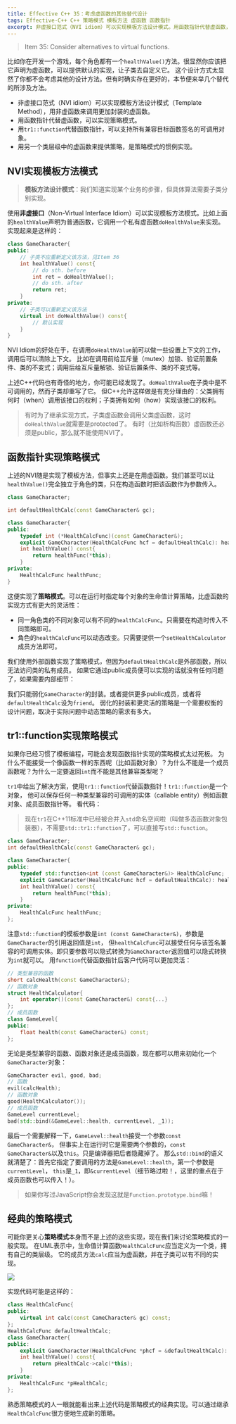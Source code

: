 ```yaml
---
title: Effective C++ 35：考虑虚函数的其他替代设计
tags: Effective-C++ C++ 策略模式 模板方法 虚函数 函数指针
excerpt: 非虚接口范式（NVI idiom）可以实现模板方法设计模式。用函数指针代替虚函数，可以实现策略模式。用function代替函数指针，可以支持所有兼容目标函数签名的可调用对象。用另一个类层级中的虚函数来提供策略，是策略模式的惯例实现。
---
```


> Item 35: Consider alternatives to virtual functions.

比如你在开发一个游戏，每个角色都有一个`healthValue()`方法。很显然你应该把它声明为虚函数，可以提供默认的实现，让子类去自定义它。
这个设计方式太显然了你都不会考虑其他的设计方法。但有时确实存在更好的，本节便来举几个替代的所涉及方法。

* 非虚接口范式（NVI idiom）可以实现模板方法设计模式（Template Method），用非虚函数来调用更加封装的虚函数。
* 用函数指针代替虚函数，可以实现策略模式。
* 用`tr1::function`代替函数指针，可以支持所有兼容目标函数签名的可调用对象。
* 用另一个类层级中的虚函数来提供策略，是策略模式的惯例实现。

<!--more-->

## NVI实现模板方法模式

> **模板方法设计模式**：我们知道实现某个业务的步骤，但具体算法需要子类分别实现。

使用**非虚接口**（Non-Virtual Interface Idiom）可以实现模板方法模式。比如上面的`healthValue`声明为普通函数，它调用一个私有虚函数`doHealthValue`来实现。
实现起来是这样的：

```cpp
class GameCharacter{
public:
    // 子类不应重新定义该方法，见Item 36
    int healthValue() const{
        // do sth. before
        int ret = doHealthValue();
        // do sth. after
        return ret;
    }
private:
    // 子类可以重新定义该方法
    virtual int doHealthValue() const{
        // 默认实现
    }
}
```

NVI Idiom的好处在于，在调用`doHealthValue`前可以做一些设置上下文的工作，调用后可以清除上下文。
比如在调用前给互斥量（mutex）加锁、验证前置条件、类的不变式；调用后给互斥量解锁、验证后置条件、类的不变式等。

上述C++代码也有奇怪的地方，你可能已经发现了。`doHealthValue`在子类中是不可调用的，然而子类却重写了它。
但C++允许这样做是有充分理由的：父类拥有何时（when）调用该接口的权利；子类拥有如何（how）实现该接口的权利。

> 有时为了继承实现方式，子类虚函数会调用父类虚函数，这时`doHealthValue`就需要是protected了。
> 有时（比如析构函数）虚函数还必须是public，那么就不能使用NVI了。

## 函数指针实现策略模式

上述的NVI随是实现了模板方法，但事实上还是在用虚函数。我们甚至可以让`healthValue()`完全独立于角色的类，只在构造函数时把该函数作为参数传入。

```cpp
class GameCharacter;

int defaultHealthCalc(const GameCharacter& gc);

class GameCharacter{
public:
    typedef int (*HealthCalcFunc)(const GameCharacter&);
    explicit GameCharacter(HealthCalcFunc hcf = defaultHealthCalc): healthFunc(hcf){}
    int healthValue() const{
        return healthFunc(*this);
    }
private:
    HealthCalcFunc healthFunc;
}
```

这便实现了**策略模式**。可以在运行时指定每个对象的生命值计算策略，比虚函数的实现方式有更大的灵活性：

* 同一角色类的不同对象可以有不同的`healthCalcFunc`。只需要在构造时传入不同策略即可。
* 角色的`healthCalcFunc`可以动态改变。只需要提供一个`setHealthCalculator`成员方法即可。

我们使用外部函数实现了策略模式，但因为`defaultHealthCalc`是外部函数，所以无法访问类的私有成员。
如果它通过public成员便可以实现的话就没有任何问题了，如果需要内部细节：

我们只能弱化`GameCharacter`的封装。或者提供更多public成员，或者将`defaultHealthCalc`设为`friend`。
弱化的封装和更灵活的策略是一个需要权衡的设计问题，取决于实际问题中动态策略的需求有多大。

## tr1::function实现策略模式

如果你已经习惯了模板编程，可能会发现函数指针实现的策略模式太过死板。
为什么不能接受一个像函数一样的东西呢（比如函数对象）？为什么不能是一个成员函数呢？为什么一定要返回`int`而不能是其他兼容类型呢？

`tr1`中给出了解决方案，使用`tr1::function`代替函数指针！`tr1::function`是一个对象，
他可以保存任何一种类型兼容的可调用的实体（callable entity）例如函数对象、成员函数指针等。
看代码：

> 现在`tr1`在C++11标准中已经被合并入`std`命名空间啦（叫做多态函数对象包装器），不需要`std::tr1::function`了，可以直接写`std::function`。

```cpp
class GameCharacter;
int defaultHealthCalc(const GameCharacter& gc);

class GameCharacter{
public:
    typedef std::function<int (const GameCharacter&)> HealthCalcFunc;
    explicit GameCaracter(HealthCalcFunc hcf = defaultHealthCalc): healthCalcFunc(hcf){}
    int healthValue() const{
        return healthFunc(*this);
    }
private:
    HealthCalcFunc healthFunc;
};
```

注意`std::function`的模板参数是`int (const GameCharacter&)`，参数是`GameCharacter`的引用返回值是`int`，
但`healthCalcFunc`可以接受任何与该签名兼容的可调用实体。即只要参数可以隐式转换为`GameCharacter`返回值可以隐式转换为`int`就可以。
用`function`代替函数指针后客户代码可以更加灵活：

```cpp
// 类型兼容的函数
short calcHealth(const GameCharacter&);
// 函数对象
struct HealthCalculator{
    int operator()(const GameCharacter&) const{...}
};
// 成员函数
class GameLevel{
public:
    float health(const GameCharacter&) const;
};
```

无论是类型兼容的函数、函数对象还是成员函数，现在都可以用来初始化一个`GameCharacter`对象：

```cpp
GameCharacter evil, good, bad;
// 函数
evil(calcHealth);                       
// 函数对象
good(HealthCalculator());
// 成员函数
GameLevel currentLevel;
bad(std::bind(&GameLevel::health, currentLevel, _1));
```

最后一个需要解释一下，`GameLevel::health`接受一个参数`const GameCharacter&`，
但事实上在运行时它是需要两个参数的，`const GameCharacter&`以及`this`。只是编译器把后者隐藏掉了。
那么`std::bind`的语义就清楚了：首先它指定了要调用的方法是`GameLevel::health`，第一个参数是`currentLevel`，
`this`是`_1`，即`&currentLevel`（细节略过啦！，这里的重点在于成员函数也可以传入！）。

> 如果你写过JavaScript你会发现这就是`Function.prototype.bind`嘛！

## 经典的策略模式

可能你更关心**策略模式**本身而不是上述的这些实现，现在我们来讨论策略模式的一般实现。
在UML表示中，生命值计算函数`HealthCalcFunc`应当定义为一个类，拥有自己的类层级。
它的成员方法`calc`应当为虚函数，并在子类可以有不同的实现。

![][strategy-pattern]

实现代码可能是这样的：

```cpp
class HealthCalcFunc{
public:
    virtual int calc(const CameCharacter& gc) const;
};
HealthCalcFunc defaultHealthCalc;
class GameCharacter{
public:
    explicit GameCharacter(HealthCalcFunc *phcf = &defaultHealthCalc): pHealthCalc(phcf){}
    int healthValue() const{
        return pHealthCalc->calc(*this);
    }
private:
    HealthCalcFunc *pHealthCalc;
};
```

熟悉策略模式的人一眼就能看出来上述代码是策略模式的经典实现。可以通过继承`HealthCalcFunc`很方便地生成新的策略。

[strategy-pattern]: /assets/img/blog/effective-cpp/strategy-pattern@2x.png
